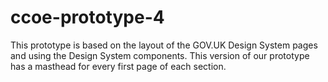 # ccoe-prototype-4
This prototype is based on the layout of the GOV.UK Design System pages and using the Design System components. This version of our prototype has a masthead for every first page of each section.
